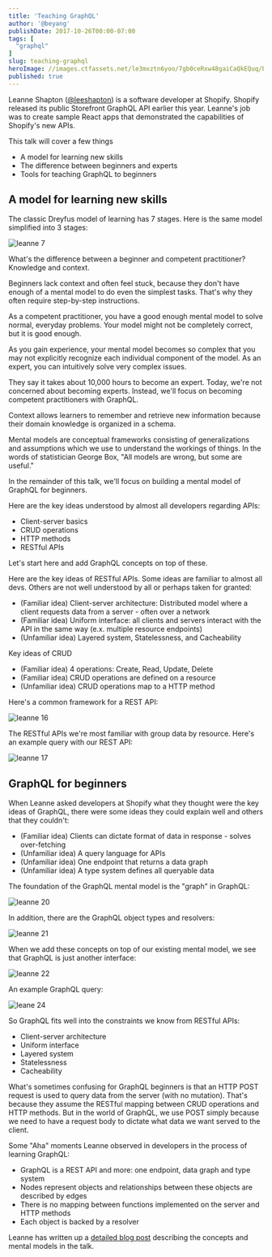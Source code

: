 ```yaml
---
title: 'Teaching GraphQL'
author: '@beyang'
publishDate: 2017-10-26T00:00-07:00
tags: [
  "graphql"
]
slug: teaching-graphql
heroImage: //images.ctfassets.net/le3mxztn6yoo/7gb0ceRxw48gaiCaQkEQuq/baf62d502bd7b73c1ebd41859b970fa3/leanne_1.png
published: true
---
```



Leanne Shapton ([@leeshapton](https://twitter.com/leeshapton)) is a software developer at Shopify. Shopify released its public Storefront GraphQL API earlier this year. Leanne's job was to create sample React apps that demonstrated the capabilities of Shopify's new APIs.

This talk will cover a few things
* A model for learning new skills
* The difference between beginners and experts
* Tools for teaching GraphQL to beginners





## A model for learning new skills

The classic Dreyfus model of learning has 7 stages. Here is the same model simplified into 3 stages:

![leanne 7](//images.contentful.com/le3mxztn6yoo/2qLT8B5dWIAkUOKoqi0cgg/ebed5fc419efd63af6976cbfed69bdb3/leanne_7.png)


What's the difference between a beginner and competent practitioner? Knowledge and context.

Beginners lack context and often feel stuck, because they don't have enough of a mental model to do even the simplest tasks. That's why they often require step-by-step instructions.

As a competent practitioner, you have a good enough mental model to solve normal, everyday problems. Your model might not be completely correct, but it is good enough.

As you gain experience, your mental model becomes so complex that you may not explicitly recognize each individual component of the model. As an expert, you can intuitively solve very complex issues.

They say it takes about 10,000 hours to become an expert. Today, we're not concerned about becoming experts. Instead, we'll focus on becoming competent practitioners with GraphQL.

Context allows learners to remember and retrieve new information because their domain knowledge is organized in a schema.

Mental models are conceptual frameworks consisting of generalizations and assumptions which we use to understand the workings of things. In the words of statistician George Box, "All models are wrong, but some are useful."

In the remainder of this talk, we'll focus on building a mental model of GraphQL for beginners.

Here are the key ideas understood by almost all developers regarding APIs:

* Client-server basics
* CRUD operations
* HTTP methods
* RESTful APIs


Let's start here and add GraphQL concepts on top of these.


Here are the key ideas of RESTful APIs. Some ideas are familiar to almost all devs. Others are not well understood by all or perhaps taken for granted:
* (Familiar idea) Client-server architecture: Distributed model where a client requests data from a server - often over a network 
* (Familiar idea) Uniform interface: all clients and servers interact with the API in the same way (e.x. multiple resource endpoints)  
* (Unfamiliar idea) Layered system, Statelessness, and Cacheability

Key ideas of CRUD
* (Familiar idea) 4 operations: Create, Read, Update, Delete
* (Familiar idea) CRUD operations are defined on a resource
* (Unfamiliar idea) CRUD operations map to a HTTP method


Here's a common framework for a REST API:

 ![leanne 16](//images.contentful.com/le3mxztn6yoo/4OJzpZgXIcwEousm66cuAi/41780174f482debe63c32d872acfc6d6/leanne_16.png)
 
The RESTful APIs we're most familiar with group data by resource. Here's an example query with our REST API:

![leanne 17](//images.contentful.com/le3mxztn6yoo/6ykNcqplugOMg0qYYyCqgK/f3b8e1f4267b1720e82cca11ff7d762f/leanne_17.png)

## GraphQL for beginners

When Leanne asked developers at Shopify what they thought were the key ideas of GraphQL, there were some ideas they could explain well and others that they couldn't:
* (Familiar idea) Clients can dictate format of data in response - solves over-fetching 
* (Unfamiliar idea) A query language for APIs 
* (Unfamiliar idea) One endpoint that returns a data graph
* (Unfamiliar idea) A type system defines all queryable data


The foundation of the GraphQL mental model is the "graph" in GraphQL:

![leanne 20](//images.contentful.com/le3mxztn6yoo/2NZzdGNiOA40GK0MmqccqQ/7c532a73d9f0f56d5d588aa7047e5065/leanne_20.png)


In addition, there are the GraphQL object types and resolvers:

![leanne 21](//images.contentful.com/le3mxztn6yoo/1n1jyLVbywuCu2Yc84a822/b513a04e70bc3d9694cedeadf9a5c412/leanne_21.png)



When we add these concepts on top of our existing mental model, we see that GraphQL is just another interface:

![leanne 22](//images.contentful.com/le3mxztn6yoo/1Dkg3MQ7lWmC82WW88I84C/41b36ad066ff2d53a72867e5132119c8/leanne_22.png)

An example GraphQL query:

![leane 24](//images.contentful.com/le3mxztn6yoo/58UTfpmTFeEacMI6kgae02/6ddb1e7ab9520fcd2073361b41318253/leane_24.png)


So GraphQL fits well into the constraints we know from RESTful APIs:
* Client-server architecture
* Uniform interface
* Layered system
* Statelessness
* Cacheability




What's sometimes confusing for GraphQL beginners is that an HTTP POST request is used to query data from the server (with no mutation). That's because they assume the RESTful mapping between CRUD operations and HTTP methods. But in the world of GraphQL, we use POST simply because we need to have a request body to dictate what data we want served to the client.

Some "Aha" moments Leanne observed in developers in the process of learning GraphQL:

* GraphQL is a REST API and more: one endpoint, data graph and type system
* Nodes represent objects and relationships between these objects are described by edges
* There is no mapping between functions implemented on the server and HTTP methods
* Each object is backed by a resolver

Leanne has written up a [detailed blog post](https://medium.com/@leeshapton/mental-maps-for-teaching-graphql-to-beginners-9db9b85ac957) describing the concepts and mental models in the talk.
